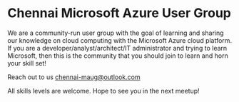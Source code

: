 # Chennai Microsoft Azure User Group
We are a community-run user group with the goal of learning and sharing our knowledge on cloud computing with the Microsoft Azure cloud platform. If you are a developer/analyst/architect/IT administrator and trying to learn Microsoft, then this is the community that you should join to learn and horn your skill set!

Reach out to us chennai-maug@outlook.com

All skills levels are welcome. Hope to see you in the next meetup!

